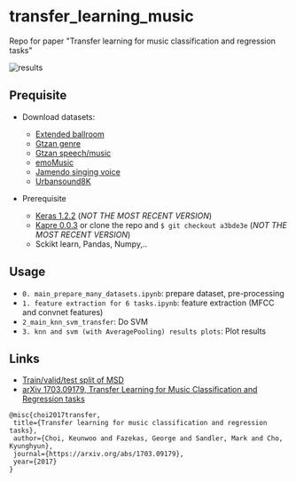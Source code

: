 # transfer_learning_music

Repo for paper "Transfer learning for music classification and regression tasks"

![results](https://github.com/keunwoochoi/transfer_learning_music/blob/master/results.png "results")


## Prequisite

* Download datasets:
  - [Extended ballroom](http://anasynth.ircam.fr/home/media/ExtendedBallroom/)
  - [Gtzan genre](http://marsyasweb.appspot.com/download/data_sets/)
  - [Gtzan speech/music](http://marsyasweb.appspot.com/download/data_sets/)
  - [emoMusic](http://cvml.unige.ch/databases/emoMusic/)
  - [Jamendo singing voice](http://www.mathieuramona.com/wp/data/jamendo/)
  - [Urbansound8K](https://serv.cusp.nyu.edu/projects/urbansounddataset/urbansound8k.html)

* Prerequisite
  - [Keras 1.2.2](https://github.com/fchollet/keras/tree/1.2.2/keras) (*NOT THE MOST RECENT VERSION*)
  - [Kapre 0.0.3](https://github.com/keunwoochoi/kapre/tree/a3bde3e38f62fc5458231198ea2528b752fbb373) or clone the repo and `$ git checkout a3bde3e` (*NOT THE MOST RECENT VERSION*)
  - Sckikt learn, Pandas, Numpy,..

## Usage

* `0. main_prepare_many_datasets.ipynb`: prepare dataset, pre-processing
* `1. feature extraction for 6 tasks.ipynb`: feature extraction (MFCC and convnet features)
* `2_main_knn_svm_transfer`: Do SVM
* `3. knn and svm (with AveragePooling) results plots`: Plot results

## Links
 - [Train/valid/test split of MSD](https://github.com/keunwoochoi/MSD_split_for_tagging/blob/master/README.md)
 - [arXiv 1703.09179, Transfer Learning for Music Classification and Regression tasks](https://arxiv.org/abs/1703.09179)
 ```
@misc{choi2017transfer,
  title={Transfer learning for music classification and regression tasks},
  author={Choi, Keunwoo and Fazekas, George and Sandler, Mark and Cho, Kyunghyun},
  journal={https://arxiv.org/abs/1703.09179},
  year={2017}
}
 ```
  